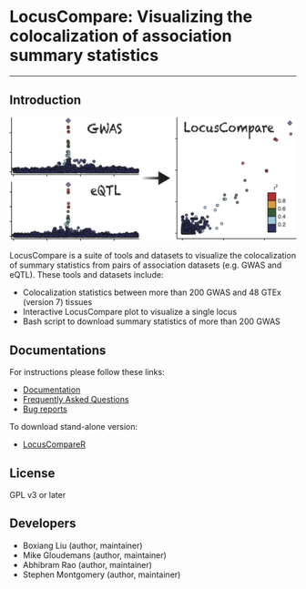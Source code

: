 # LocusCompare: Visualizing the colocalization of association summary statistics 

---
## Introduction
<img src="logo.png" width="600"/>

LocusCompare is a suite of tools and datasets to visualize the colocalization of summary statistics from pairs of association datasets (e.g. GWAS and eQTL). These tools and datasets include: 

- Colocalization statistics between more than 200 GWAS and 48 GTEx (version 7) tissues
- Interactive LocusCompare plot to visualize a single locus
- Bash script to download summary statistics of more than 200 GWAS

## Documentations
For instructions please follow these links: 


- <a href="https://www.github.com/boxiangliu/locuscompare/wiki" target="_blank">Documentation</a>
- <a href="https://www.github.com/boxiangliu/locuscompare/wiki/FAQ" target="_blank">Frequently Asked Questions</a>
- <a href="https://www.github.com/boxiangliu/locuscompare/issues" target="_blank">Bug reports</a>

To download stand-alone version:

- <a href="https://www.github.com/boxiangliu/locuscomparer" target="_blank">LocusCompareR</a>


## License
GPL v3 or later

## Developers
- Boxiang Liu (author, maintainer)
- Mike Gloudemans (author, maintainer)
- Abhibram Rao (author, maintainer)
- Stephen Montgomery (author, maintainer)
